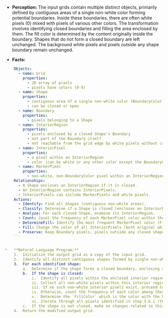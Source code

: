 *   **Perception:** The input grids contain multiple distinct objects, primarily defined by contiguous areas of a single non-white color forming potential boundaries. Inside these boundaries, there are often white pixels (0) mixed with pixels of various other colors. The transformation involves identifying closed boundaries and filling the area enclosed by them. The fill color is determined by the content originally inside the boundary. Shapes that do not form a closed boundary are left unchanged. The background white pixels and pixels outside any shape boundary remain unchanged.

*   **Facts:**
    
```yaml
    Objects:
      - name: Grid
        properties:
          - 2D array of pixels
          - pixels have colors (0-9)
      - name: Shape
        properties:
          - contiguous area of a single non-white color (BoundaryColor)
          - can be closed or open
      - name: Boundary
        properties:
          - pixels belonging to a Shape
      - name: InteriorRegion
        properties:
          - pixels enclosed by a closed Shape's Boundary
          - not part of the Boundary itself
          - not reachable from the grid edge by white pixels without crossing the Boundary
      - name: InteriorPixel
        properties:
          - a pixel within an InteriorRegion
          - color (can be white or any other color except the BoundaryColor initially)
      - name: MarkerPixel
        properties:
          - non-white, non-BoundaryColor pixel within an InteriorRegion
    Relationships:
      - A Shape encloses an InteriorRegion if it is closed.
      - An InteriorRegion contains InteriorPixels.
      - InteriorPixels can include MarkerPixels and white pixels.
    Actions:
      - Identify: Find all Shapes (contiguous non-white areas).
      - Classify: Determine if a Shape is closed (encloses an InteriorRegion).
      - Analyze: For each closed Shape, examine its InteriorRegion.
      - Count: Count the frequency of each MarkerPixel color within the InteriorRegion.
      - DetermineFill: Identify the most frequent MarkerPixel color (FillColor).
      - Fill: Change the color of all InteriorPixels (both original white and MarkerPixels) within the closed Shape's InteriorRegion to the determined FillColor.
      - Preserve: Keep Boundary pixels, pixels outside any closed shape, and pixels inside open shapes unchanged.
    ```


*   **Natural Language Program:**
    1.  Initialize the output grid as a copy of the input grid.
    2.  Identify all distinct contiguous shapes formed by single non-white colors in the input grid. These are potential boundaries.
    3.  For each identified shape:
        a.  Determine if the shape forms a closed boundary, enclosing an interior region. An interior region consists of pixels not belonging to the boundary itself and not connected to the main background (white pixels touching the grid edges) without crossing the boundary.
        b.  If the shape is closed:
            i.  Identify all pixels within the enclosed interior region.
            ii. Collect all non-white pixels within this interior region that are *not* the boundary color.
            iii. If no such non-white interior pixels exist, proceed to the next shape.
            iv. Otherwise, count the frequency of each color among these collected pixels.
            v.  Determine the `FillColor` which is the color with the highest frequency. (If there's a tie in frequency, the rule isn't explicitly defined by examples, but assume a default like picking the lowest color index or the first encountered.)
            vi. Iterate through all pixels identified in step 3.b.i (the entire interior region) and change their color in the output grid to the `FillColor`.
        c.  If the shape is not closed, make no changes related to this shape in the output grid.
    4.  Return the modified output grid.